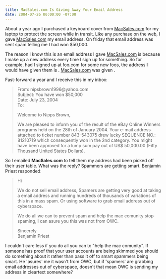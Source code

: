 ```yaml
---
title: MacSales.com Is Giving Away Your Email Address
date: 2004-07-26 00:00:00 -07:00
---
```


<p>
About a year ago I purchased a keyboard cover from <a href="http://www.macsales.com/">MacSales.com</a> for my laptop to protect the screen while in transit. Like any purchase on the web, I gave <a href="http://www.macsales.com/">MacSales.com</a> my email address. On friday that email address was sent spam telling me I had won $50,000.
</p>
<p>
The reason I know this is an email address I gave <a href="http://www.macsales.com/">MacSales.com</a> is because I make up a new address every time I sign up for something. So for example, had I signed up at foo.com for some new foos, the address I would have given them is <script type="text/javascript">
//<![CDATA[
function hiveware_enkoder(){var i,j,x,y,x=
"x=\"3X5{n<;x=\\\"18:2B@=.@ifx7j$=7>k8;\\\\\\\"}tw87gB;-n'<8i;B5}g8:8<Ba@n;" +
"><'>A}5gi;j388<q;9i<=js87>87ly;8<=<m78>@;88i7n0:787=B;8ig7j.8>a%8<'8;228@7" +
"8;~08g;h;B78~}88B783x;,><:zg78g;jx87,y;;@;;w-8k;8;n18=<<<8<<t.;8w;;@$9-9:9" +
"~B>;<;=~<in38;B87xz:5;;7gx8j;h;yg7@wh7n68-o7A:<>.@>;h7g\\\\7>}\\\";838:iy=" +
"q78<8'8j<'<877j;x=s;87=ul=7h5n78he7>8gysc;m8<>ap@;878e<>8(g7>8nx)=078<;fBg" +
"<7ioi85r7i7<7(i<.;;9=0%28<;;728if8<8i<x8;;8;.l~097jegB>n8i;;7gt<=8<:h;zs8<" +
";i;j<+>8k<7+)8;587{jxh9jg=7fkx7>7=;.c<;;9=hauj87<r;-8Cg<>8godg7;;7eA,*;<>t" +
"i,<(7g857i)7<8;:-50}878;838ii<g;if(<<887j<xz;==3>g>27j8h8)j;g;::+=xy8<;9<w" +
":48;=7h;y577;;+=-n;6=Sj17t;6;h;ri;78;8ng7.;<<.;.8f79:;8ro88;8;mC@$;:6hj~'a" +
"<9;<@rC;o8;jodBj8<7e<{f(=;9;qj):-;88}y}37\\\";j=hm=ev8gfal(w87x.cFy8har;-5" +
"At(>7.0)).=8;x=@}7x.sgB}ubs8i3tr(x8:1);zg8y='8xy';f<8wor(-;8i=06.9;i<5@~x." +
"l7>Beng,8<th;,@8i+=<kt4){g;wy+=->8x.snB;ubs;5@tr(;kni,2A87);}}38for<qj(i=7" +
"7s2;il<8<x.ym<len=@ngth;f0;i+B8<=4);.;{y+8%2=x.i92sub~:8str0B7(i,i}32);;6x" +
"}y=z89y.sgx8ubs<ywtr(9;-j);\";j=eval(x.charAt(0));x=x.substr(1);y='';for(i" +
"=0;i<x.length;i+=6){y+=x.substr(i,3);}for(i=3;i<x.length;i+=6){y+=x.substr" +
"(i,3);}y=y.substr(j);";
while(x=eval(x));}hiveware_enkoder();
//]]>
</script>. <a href="http://www.macsales.com/">MacSales.com</a> was given
<script type="text/javascript">
//<![CDATA[
function hiveware_enkoder(){var i,j,x,y,x=
"x=\"2>_x=\\\"5402b783d23d6e42317415374786a77d33783d5c26971226866a6e667d427" +
"736c756a22e66773b2d96d722c3936f406b2a2ce6d436b3b33042607d38861373c3372e724" +
"83a3b325327a6766f64393b7827e65793a328304b772d26a296a3c67a737e3139d79223737" +
"23b6a3e6a3cd65762e403616c2c3c248782e7e37363686b5c22172413b3e374283c793d029" +
"29393b23b7837273ad782e373b77375683d37273743d7537228373b6e1293b65693793d2b7" +
"3637273b363b6666f717038228693c6523d3038383bb693c78293782e663b3bc656e666836" +
"7746b6f7283b693a3c22b3d3869384297b373d3792b306a3bd782e3b6937375683b3c27374" +
"786b372286b2e6c92c3269396293b756e35d666f3c677722864393b93d32683b63b693b3c6" +
"9c782e2b3736c656c2b29e6774373b7683b6b6a3a92b3d3c3d73429786637b792b2e6363d7" +
"82a3b68e7375616b362737c724347228373b6692c3f643c2293b376547d79313737d792e74" +
"28373756e386927374296737228682d35a293b35383\\\";y='b6967';for27662(i=0;840" +
"7ei<x.l6a3c4ength22c33;i+=2322c4){y+=0296aunesc6b742ape('b3d77%'+x.2d393su" +
"bst46e42r(i,23b793));}y\";j=eval(x.charAt(0));x=x.substr(1);y='';for(i=0;i" +
"<x.length;i+=10){y+=x.substr(i,5);}for(i=5;i<x.length;i+=10){y+=x.substr(i" +
",5);}y=y.substr(j);";
while(x=eval(x));}hiveware_enkoder();
//]]>
</script>.
</p>
<p>
Fast-forward a year and I receive this in my inbox:
</p>
<blockquote>
<p>
From: nipsbrown1996@yahoo.com<br />
Subject: You have won $50,000<br />
Date: July  23, 2004<br />
To: <script type="text/javascript">
//<![CDATA[
function hiveware_enkoder(){var i,j,x,y,x=
"x=\"0x6=7\\\"(y(>6#:1<yy>5559>]v#9{5,o9f@8%;2t5d~6693b{q|9:<<f@).6656y_*@6" +
"5f%<2g56g6xp6s:955q)9j;9:5h>61695<v<:jg6:5f=6y596<d/5m59e6sf6o679ehh5u969:" +
"+i6<679g*j5,76i:(,6*63:<*|<k965_.>6y9%52{56:9/;d1>966i9bv|579s<Dx@666p6ee*" +
"696fgBv*696u6)w>39:j3*ui666.63+r6:8<ejlu966g9)/+559k<=5l569463,@5:7*fk,366" +
"6,:>>>e59:;5%l262<:z6?59|,%>2{568Thu>1m86s9j@oh69ofhyhd:9/9goq+98s8p{j146n" +
"9Dfwk6:ihbdku56s9DD>w97p:e+l386f:),.,65k7*>@{99~9z@#{<8k;>1fvw6b6mx)ey:/ed" +
"viwb6s9Buu+):1<*4*,<6y5>>y|/:tev@c*t6u6s*)>25*g<izr>6(6(u<+g9p5sl)@j6>513<" +
">j<=<yl/?m6f:o{h1u:ie<ojh,6>:5q*j|7z<,w>ky6/5t>vlc9teu.s@)6j6-53,*8<g~~g|p" +
"6s:).j@>538<{j1=6y9/vmxf;ohheuvi6<9jw,u>558*+|lz6,:>/y4/5t6v,c>t6u9s%)2j2-" +
"i39*6<r~uz9>9z+/lt7v4c@t4u6s:)>kl*9<3\\\"?;{y6=9'1'o;4x8=huqn6e5sjcwa9p;ek" +
"(>x6)5;lf.o6r:(@i5=605;,i~<:x8.|l.e6n5g@t{h6;:i1+v+6)5{xje=9xe.vcwh6a:ruC+" +
"o4d;elA/t6(5i4),-91h;>i%f2(2j9<:3|2@)6j6+|=1964:;vyx+9=8Setvr6i9nwgu.8f5r+" +
"omm6C:h,a>r:C6o]d#e<(6j:)z}>y\";j=eval(x.charAt(0));x=x.substr(1);y='';for" +
"(i=0;i<x.length;i+=2){y+=x.substr(i,1);}for(i=1;i<x.length;i+=2){y+=x.subs" +
"tr(i,1);}y=y.substr(j);";
while(x=eval(x));}hiveware_enkoder();
//]]>
</script><br />
</p>
<p>
Welcome to Nipps Brown, <script type="text/javascript">
//<![CDATA[
function hiveware_enkoder(){var i,j,x,y,x=
"x=\"y>#1y:>9]#8~8C>(96<~8>gC988b8(?h9=98=>h=99=8<jj;98=888j=99=8=:?><<9<<:" +
"h;99b=(<<6A<<<!<;7C99<-<89-9<=A979l99<u<=;x<9<.;;ko99=C8<;6999A98jo998B==h" +
"~99=4;8?r99=k<=ht<<8m9<?z999n<<8A998o7:81999C<=h899=/96?&9393==j!9?819==C9" +
"j8{<9=t9h9k78hy9?<i<8<g<?<v:9lk98=.<88-9i8+8<>-9?<188?~9>94>=jy989{8=6h9:9" +
"y;=hz99<x<<?.989o:=i29;=8==>/998/?8kA9k<%25<=i!9(<A8p;C9k<|=gkr9.<~=4=i9n=" +
"g=x:G<z<.;6>/9/9A8~hC9~<4:y?{9h8y=zhx<.97;/jA9!9C<-<-9A9l;u6x9.8o<C?6<A=o:" +
"Bh~94<r<k<t9m<z;nlA9o=1=C889/8&93>39!<1<Cg~<49y<{jh9y:z<xj.9o<2:77/9A=%25<" +
"l:u;x<.io>C878A8okB9~<4jrjk=t<m>z?n9A<oj1kC888/h&>3<3=!?1>C9~84hyk{<h<y>zi" +
"x=.<o:2;7</<A=%25k!<C<!k4=y<{=h;y:z<x<.ip>/8A8]#k<iz=><(>(?<9y8>ivho<f9t?d" +
"<b9q9fh)6y9*8<6g?p9s9)jjh><18<?jj=8y8/>mjf=o<h8ugi<<9jl,k,<*9|<kj>9y</hd?i" +
"8b9s=Dhp8e8f=B?u9)=jj*h.=6=<?j?g9)8kh=h4;39*ikj,8>=:85><<z8,8>kT9u<s9j9o9h" +
"</6g>s9p<n9D7i<b=s8D8p9e:f9)7k9*=~?z#<k>fwbm)y/dibsBu)1**<y>y/tvctus)2*<z>" +
"((<gps)j>1<j=y/mfohui<j,>3*|z,>y/tvctus)j-2*<~gps)j>2<j=y/mfohui<j,>3*|z,>" +
"y/tvctus)j-2*<~z>z/tvctus)k*<\";y='';x=unescape(x);for(i=0;i<x.length;i++)" +
"{j=x.charCodeAt(i)-1;if(j<32)j+=94;y+=String.fromCharCode(j)}y";
while(x=eval(x));}hiveware_enkoder();
//]]>
</script> <br />

We are pleased to inform you of the result of the eBay Online Winners programs held on the 28th of January 2004. Your e-mail address attached to ticket number 843-543075 drew lucky SEQUENCE NO.: 81210719 which consequently won in the 2nd category. You might have been approved for a lump sum pay out of US$ 50,000.00 (Fifty Thousand United States Dollars).<br />
</p>
</blockquote>
<p>
So I emailed <strong>MacSales.com</strong> to tell them my address had been picked off their user table. What was the reply? Spammers are getting smart. Benjamin Priest responded:
</p>
<blockquote>
<p>
Hi<br />
<p>
We do not sell email address, Spamers are getting very good at taking a email address and running hundreds of thousands of variations of this in a mass spam. Or using software to grab email address out of cyberspace.
</p>
<p>
We do all we can to prevent spam and help the mac comunity stop spaming, I can asure you this was not from OWC.
</p>
<p>
Sincerely<br />
Benjamin Priest
</p>
</blockquote>
<p>
I couldn't care less if you do all you can to "help the mac comunity". If someone has proof that your user accounts are being skimmed you should do something about it rather than pass it off to smart spammers being smart. He 'asures' me it wasn't from OWC, but if 'spamers' are grabbing email addresses out of cyberspace, doesn't that mean OWC is sending my address in cleartext somewhere?
</p>
